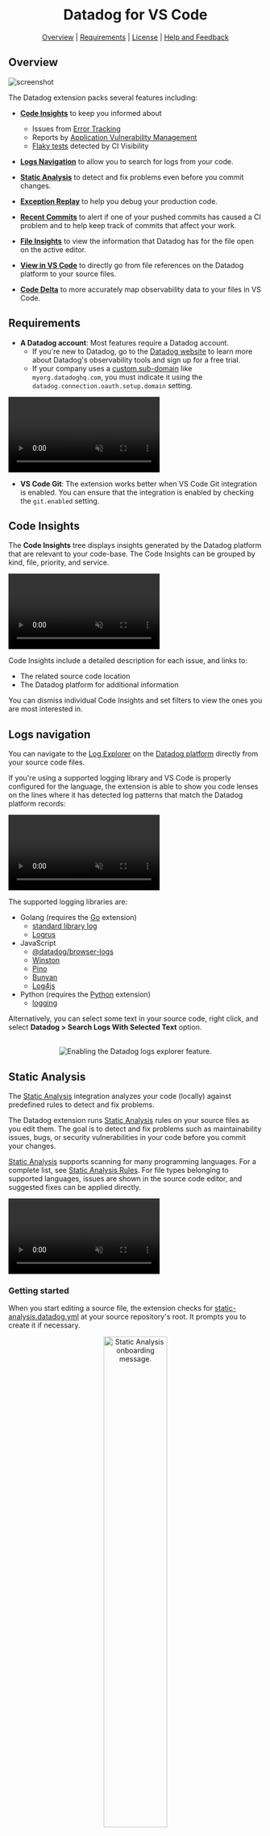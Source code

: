 <div align="center">

# Datadog for VS Code

[Overview](#overview)
| [Requirements](#requirements)
| [License](#license)
| [Help and Feedback](#help-and-feedback)

</div>

## Overview

![screenshot](https://github.com/DataDog/datadog-for-vscode/raw/main/assets/images/readme/0723/datadog-vscode.png)

The Datadog extension packs several features including:

- [**Code Insights**](#code-insights) to keep you informed about

  - Issues from [Error Tracking][error_tracking]
  - Reports by [Application Vulnerability Management][vulnerability_management]
  - [Flaky tests][flaky_test_management] detected by CI Visibility

- [**Logs Navigation**](#logs-navigation) to allow you to search for logs from your code.

- [**Static Analysis**](#static-analysis) to detect and fix problems even before you commit changes.

- [**Exception Replay**](#exception-replay) to help you debug your production code.

- [**Recent Commits**](#recent-commits) to alert if one of your pushed commits has caused a CI problem and to help keep track of commits that affect your work.

- [**File Insights**](#file-insights) to view the information that Datadog has for the file open on the active editor.

- [**View in VS Code**](#view-in-vs-code) to directly go from file references on the Datadog platform to your source files.

- [**Code Delta**](#code-delta) to more accurately map observability data to your files in VS Code.

## Requirements

- **A Datadog account**: Most features require a Datadog account.
  - If you're new to Datadog, go to the [Datadog website][datadog] to learn more about Datadog's observability tools and sign up for a free trial.
  - If your company uses a [custom sub-domain][custom_subdomain] like `myorg.datadoghq.com`, you must indicate it using the `datadog.connection.oauth.setup.domain` setting.

<video src="https://github.com/DataDog/datadog-for-vscode/raw/main/assets/sub_domain.mp4" controls loop muted autoplay title="Sub-Domain Setting"></video>

- **VS Code Git**: The extension works better when VS Code Git integration is enabled. You can ensure that the integration is enabled by checking the `git.enabled` setting.

## Code Insights

The **Code Insights** tree displays insights generated by the Datadog platform that are relevant to your code-base. The Code Insights can be grouped by kind, file, priority, and service.

<video src="https://github.com/DataDog/datadog-for-vscode/raw/main/assets/code_insights.mp4" controls loop muted autoplay title="Datadog Code Insights"></video>

Code Insights include a detailed description for each issue, and links to:

- The related source code location
- The Datadog platform for additional information

You can dismiss individual Code Insights and set filters to view the ones you are most interested in.

## Logs navigation

You can navigate to the [Log Explorer][log_explorer] on the [Datadog platform][datadog] directly from your source code files.

If you're using a supported logging library and VS Code is properly configured for the language, the extension is able to show you code lenses on the lines where it has detected log patterns that match the Datadog platform records:

<video src="https://github.com/DataDog/datadog-for-vscode/raw/main/assets/logs_navigation.mp4" controls loop muted autoplay title="Datadog Logs Navigation Demo"></video>

The supported logging libraries are:

- Golang (requires the [Go][extension-go] extension)
  - [standard library log][log-library-go-standard]
  - [Logrus][log-library-go-logrus]
- JavaScript
  - [@datadog/browser-logs][log-library-js-datadog]
  - [Winston][log-library-js-wiston]
  - [Pino][log-library-js-pino]
  - [Bunyan][log-library-js-bunyan]
  - [Log4js][log-library-js-log4js]
- Python (requires the [Python][extension-python] extension)
  - [logging][log-library-python-logging]

Alternatively, you can select some text in your source code, right click, and select **Datadog > Search Logs With Selected Text** option.

<!-- markdownlint-disable MD033 -->
<!-- markdownlint-disable MD041 -->
<center>
<br/>
<div><img src="https://github.com/DataDog/datadog-for-vscode/raw/main/assets/images/readme/0723/log.png" alt="Enabling the Datadog logs explorer feature."/></div>
</center>
<!-- markdownlint-enable MD041 -->
<!-- markdownlint-enable MD033 -->

## Static Analysis

The [Static Analysis][static_analysis] integration analyzes your code (locally) against predefined rules to detect and fix problems.

The Datadog extension runs [Static Analysis][static_analysis] rules on your source files as you edit them. The goal is to detect and fix problems such as maintainability issues, bugs, or security vulnerabilities in your code before you commit your changes.

[Static Analysis][static_analysis] supports scanning for many programming languages. For a complete list, see [Static Analysis Rules][static_analysis_rules]. For file types belonging to supported languages, issues are shown in the source code editor, and suggested fixes can be applied directly.

<video src="https://github.com/DataDog/datadog-for-vscode/raw/main/assets/static_analysis.mp4" controls loop muted autoplay title="Datadog Static Analysis Demo"></video>

### Getting started

When you start editing a source file, the extension checks for [static-analysis.datadog.yml][static_analysis_config_file] at your source repository's root. It prompts you to create it if necessary.

<!-- markdownlint-disable MD033 -->
<!-- markdownlint-disable MD041 -->
<div align="center"><img src="https://github.com/DataDog/datadog-for-vscode/raw/main/assets/images/readme/static-analysis-onboard.png" alt="Static Analysis onboarding message." width="50%"/></div>
<!-- markdownlint-enable MD041 -->
<!-- markdownlint-enable MD033 -->

Once the configuration file is created, the static analyzer runs automatically in the background whenever a file is opened. If you need to enable static analysis for a particular language you can use the following command from the Datadog Menu:

<!-- markdownlint-disable MD033 -->
<!-- markdownlint-disable MD041 -->
<div align="center"><img src="https://github.com/DataDog/datadog-for-vscode/raw/main/assets/images/readme/readme_static_analysis_onboading_command.png" alt="Static Analysis onboarding command." width="75%"/></div>
<!-- markdownlint-enable MD041 -->
<!-- markdownlint-enable MD033 -->

You can also run a batch analysis for individual folders and even the entire workspace:

<video src="https://github.com/DataDog/datadog-for-vscode/raw/main/assets/static_analysis_batch_analysis.mp4" controls loop muted autoplay title="Datadog Static Analysis Demo"></video>

> The Static Analysis feature does not require a [Datadog][datadog] account, as source files are analyzed locally.

## Exception Replay

Exception Replay allows you to inspect the stack trace frames of any Error Tracking code insight and get information about the values of the variables of the code running in production.

In order to get access to this feature, you have to enable [Error Tracking Exception Replay](https://docs.datadoghq.com/tracing/error_tracking/exception_replay) on Datadog.

After the feature has been enabled, you can see an `Exception Replay` button next to the stack trace section of any instrumented Error Tracking code insight. Click the button to:

- access all the information Datadog has about the different frames
- navigate through the production code
- review the value of the different variables involved

Select an Error Tracking code insight from the Code Insights view. Go to the stack trace and click the Exception Replay button. VS Code shows a new activity with two new views:

- **Variables**: displays the variables related to a particular stack trace frame.
- **Stack Trace**: lists the stack frames for navigation.

Select a stack trace frame and inspect the values of all the variables that Datadog captured from your production code.

<video src="https://github.com/DataDog/datadog-for-vscode/raw/main/assets/exception_replay.mp4" controls loop muted autoplay title="Datadog Exception Replay Demo"></video>

## Recent Commits

The Recent Commits feature enhances your development workflow by leveraging information from Datadog's Software Delivery suite: [CI Visibility][software_delivery_ci], [Test Optimization][software_delivery_test], and [Code Analysis][software_delivery_code].

The Commit Alert monitors your recent commits and displays a notification on the status bar whenever a commit has triggered a CI issue, such as a test failure, a CI pipeline fail, or a new flaky test occurrence (see the setting `datadog.recentCommits.alert.check.notPassedTest` as an example).

<video src="https://github.com/DataDog/datadog-for-vscode/raw/main/assets/recent_commit_alert.mp4" controls loop muted autoplay title="Recent Commit Alert"></video>

The Recent Commits view displays your recent commits pushed to any of the repositories currently open in VS Code. Use the "Set Additional Authors" and "Set Additional Repositories" buttons in the view's toolbar to include commits from other authors and repositories.

<video src="https://github.com/DataDog/datadog-for-vscode/raw/main/assets/recent_commit_view.mp4" controls loop muted autoplay title="Recent Commit View"></video>

The Recent Commits feature aims to keep you informed and boost your productivity by highlighting commits that need your attention. It distinguishes your commits using the email configured in Git (`git config user.email`) and any "email aliases" you set up with the `datadog.recentCommits.setup.userAliases` setting. You can configure these aliases directly on your settings or by clicking the "Set User Aliases" button in the Recent Commits view toolbar.

## File Insights

The File Insights view provides comprehensive information from Datadog about the file currently open in the active editor. Use this view to explore, search, and organize insights, and to quickly navigate to the specific locations in your code where these insights apply.

<video src="https://github.com/DataDog/datadog-for-vscode/raw/main/assets/file_insights_view.mp4" controls loop muted autoplay title="Recent Commit View"></video>

## View in VS Code

The **View in VS Code** feature provides a link from Datadog directly to your source files. Look for the button next to frames in stack traces displayed in the UI (for example, in [Error Tracking][error_tracking]):

<!-- markdownlint-disable MD033 -->
<!-- markdownlint-disable MD041 -->
<div align="center"><img src="https://github.com/DataDog/datadog-for-vscode/raw/main/assets/images/readme/0723/view-in-vscode.png" alt="A stack trace on the Datadog platform showing the View in VS Code button."/></div>
<!-- markdownlint-enable MD041 -->
<!-- markdownlint-enable MD033 -->

> To use this feature, first configure [source code integration][source_code_integration] for your service.

## Code Delta

Code Delta matches the line numbers included in Datadog telemetry to the line numbers of the files you are currently working on in VS Code.

For example, all [View in VS Code](#view-in-vs-code) links on the Datadog platform encode runtime version info, and the extension uses that to compute the corresponding line of code in your editor, taking into account version changes.

You can tweak the Code Delta settings to change how the matching algorithm works. In particular, you can modify the `Minimum Affinity` value, which determines the degree of confidence required to match lines.

## License

Please read this [End-User License Agreement][eula] carefully before downloading or using the Datadog Visual Studio Code Extension.

## Data and Telemetry

Datadog collects information about your usage of this IDE, including how you interact with it, whether errors occurred while using it, and what caused those errors, in accordance with the [Datadog Privacy Policy][datadog_privacy_policy] and Datadog's [VS Code extension EULA][eula].

If you don't wish to send this data to [Datadog][datadog], you can opt out at any time in the VS Code extension settings: `Datadog > Telemetry > Setup > Enable Telemetry` and select `disabled`.

> The Datadog extension also honors the [VS Code telemetry][vs_code_telemetry] telemetry setting.

## Help and Feedback

To share your feedback, email [team-ide-integration@datadoghq.com][feedback_email] or create an issue in the extension's [public repository][public_repo].

Check out the [issues][known_issues] section to discover known issues.

[Cursor][cursor] user? You can find [our extension on the Open VSX registry directly][vsx_extension].

[custom_subdomain]: https://docs.datadoghq.com/account_management/multi_organization/#custom-sub-domains
[datadog_custom_roles]: https://docs.datadoghq.com/account_management/rbac/?tab=datadogapplication#custom-roles
[datadog_default_roles]: https://docs.datadoghq.com/account_management/rbac/?tab=datadogapplication#datadog-default-roles
[datadog_privacy_policy]: https://www.datadoghq.com/legal/privacy/
[datadog]: https://www.datadoghq.com/
[error_tracking]: https://docs.datadoghq.com/tracing/error_tracking/
[eula]: https://www.datadoghq.com/legal/eula/
[extension-go]: https://marketplace.visualstudio.com/items?itemName=golang.Go
[extension-python]: https://marketplace.visualstudio.com/items?itemName=ms-python.python
[feedback_email]: mailto:team-ide-integration@datadoghq.com
[flaky_test_management]: https://docs.datadoghq.com/continuous_integration/guides/flaky_test_management/
[known_issues]: https://github.com/DataDog/datadog-for-vscode/issues?q=is%3Aissue+label%3A%22known+issue%22
[log_explorer]: https://docs.datadoghq.com/logs/explorer/
[log-library-go-logrus]: https://pkg.go.dev/github.com/sirupsen/logrus
[log-library-go-standard]: https://pkg.go.dev/log
[log-library-js-bunyan]: https://github.com/trentm/node-bunyan
[log-library-js-datadog]: https://docs.datadoghq.com/logs/log_collection/javascript/
[log-library-js-log4js]: https://github.com/log4js-node/log4js-node
[log-library-js-pino]: https://github.com/pinojs/pino
[log-library-js-wiston]: https://github.com/winstonjs/winston
[log-library-python-logging]: https://docs.python.org/3/library/logging.html
[public_repo]: https://github.com/DataDog/datadog-for-vscode
[software_delivery_ci]: https://docs.datadoghq.com/continuous_integration/
[software_delivery_code]: https://docs.datadoghq.com/code_analysis/
[software_delivery_test]: https://docs.datadoghq.com/tests/
[source_code_integration]: https://docs.datadoghq.com/integrations/guide/source-code-integration/
[static_analysis_config_file]: https://docs.datadoghq.com/continuous_integration/static_analysis/?tab=circleciorbs#setup
[static_analysis_rules]: https://docs.datadoghq.com/continuous_integration/static_analysis/rules
[static_analysis]: https://docs.datadoghq.com/continuous_integration/static_analysis
[vs_code_telemetry]: https://code.visualstudio.com/docs/getstarted/telemetry#_output-channel-for-telemetry-events
[vulnerability_management]: https://docs.datadoghq.com/security/application_security/vulnerability_management/
[cursor]: https://www.cursor.com
[vsx_extension]: https://open-vsx.org/extension/datadog/datadog-vscode
